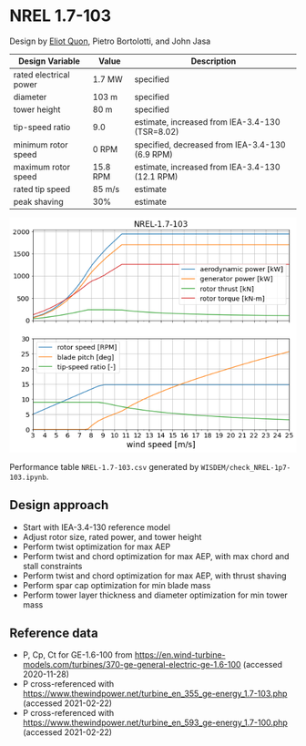 # NREL 1.7-103

Design by [Eliot Quon](mailto:eliot.quon@nrel.gov), Pietro Bortolotti, and John Jasa

| Design Variable        | Value    | Description |
| ---------------------- | -------- | ----------- |
| rated electrical power | 1.7 MW   | specified |
| diameter               | 103 m    | specified |
| tower height           | 80 m     | specified |
| tip-speed ratio        | 9.0      | estimate, increased from IEA-3.4-130 (TSR=8.02) |
| minimum rotor speed    | 0 RPM    | specified, decreased from IEA-3.4-130 (6.9 RPM) |
| maximum rotor speed    | 15.8 RPM | estimate, increased from IEA-3.4-130 (12.1 RPM) |
| rated tip speed        | 85 m/s   | estimate |
| peak shaving           | 30%      | estimate |

![Turbine Performance](WISDEM/figures/NREL-1.7-103_design_overview.png)

Performance table `NREL-1.7-103.csv` generated by `WISDEM/check_NREL-1p7-103.ipynb`.

## Design approach

* Start with IEA-3.4-130 reference model
* Adjust rotor size, rated power, and tower height
* Perform twist optimization for max AEP
* Perform twist and chord optimization for max AEP, with max chord and stall constraints
* Perform twist and chord optimization for max AEP, with thrust shaving
* Perform spar cap optimization for min blade mass
* Perform tower layer thickness and diameter optimization for min tower mass

## Reference data

* P, Cp, Ct for GE-1.6-100 from
  https://en.wind-turbine-models.com/turbines/370-ge-general-electric-ge-1.6-100
  (accessed 2020-11-28)
* P cross-referenced with
  https://www.thewindpower.net/turbine_en_355_ge-energy_1.7-103.php
  (accessed 2021-02-22)
* P cross-referenced with
  https://www.thewindpower.net/turbine_en_593_ge-energy_1.7-100.php
  (accessed 2021-02-22)
